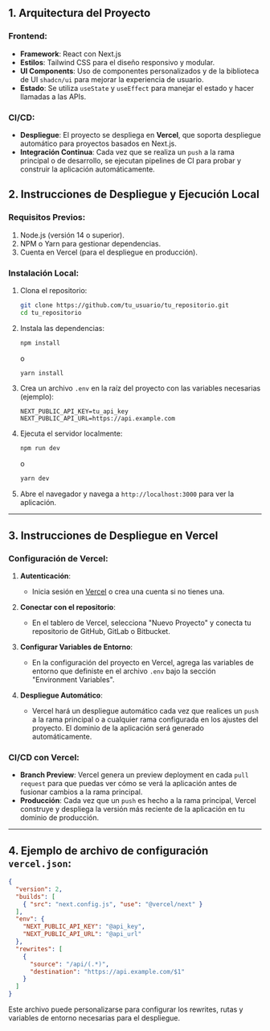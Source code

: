
## **1. Arquitectura del Proyecto**

### **Frontend:**
- **Framework**: React con Next.js
- **Estilos**: Tailwind CSS para el diseño responsivo y modular.
- **UI Components**: Uso de componentes personalizados y de la biblioteca de UI `shadcn/ui` para mejorar la experiencia de usuario.
- **Estado**: Se utiliza `useState` y `useEffect` para manejar el estado y hacer llamadas a las APIs.

### **CI/CD:**
- **Despliegue**: El proyecto se despliega en **Vercel**, que soporta despliegue automático para proyectos basados en Next.js.
- **Integración Continua**: Cada vez que se realiza un `push` a la rama principal o de desarrollo, se ejecutan pipelines de CI para probar y construir la aplicación automáticamente.

## **2. Instrucciones de Despliegue y Ejecución Local**

### **Requisitos Previos:**
1. Node.js (versión 14 o superior).
2. NPM o Yarn para gestionar dependencias.
3. Cuenta en Vercel (para el despliegue en producción).

### **Instalación Local:**
1. Clona el repositorio:

   ```bash
   git clone https://github.com/tu_usuario/tu_repositorio.git
   cd tu_repositorio
   ```

2. Instala las dependencias:

   ```bash
   npm install
   ```

   o

   ```bash
   yarn install
   ```

3. Crea un archivo `.env` en la raíz del proyecto con las variables necesarias (ejemplo):

   ```
   NEXT_PUBLIC_API_KEY=tu_api_key
   NEXT_PUBLIC_API_URL=https://api.example.com
   ```

4. Ejecuta el servidor localmente:

   ```bash
   npm run dev
   ```

   o

   ```bash
   yarn dev
   ```

5. Abre el navegador y navega a `http://localhost:3000` para ver la aplicación.

---

## **3. Instrucciones de Despliegue en Vercel**

### **Configuración de Vercel:**
1. **Autenticación**:
   - Inicia sesión en [Vercel](https://vercel.com/) o crea una cuenta si no tienes una.
   
2. **Conectar con el repositorio**:
   - En el tablero de Vercel, selecciona "Nuevo Proyecto" y conecta tu repositorio de GitHub, GitLab o Bitbucket.

3. **Configurar Variables de Entorno**:
   - En la configuración del proyecto en Vercel, agrega las variables de entorno que definiste en el archivo `.env` bajo la sección "Environment Variables".

4. **Despliegue Automático**:
   - Vercel hará un despliegue automático cada vez que realices un `push` a la rama principal o a cualquier rama configurada en los ajustes del proyecto. El dominio de la aplicación será generado automáticamente.

### **CI/CD con Vercel**:
- **Branch Preview**: Vercel genera un preview deployment en cada `pull request` para que puedas ver cómo se verá la aplicación antes de fusionar cambios a la rama principal.
- **Producción**: Cada vez que un `push` es hecho a la rama principal, Vercel construye y despliega la versión más reciente de la aplicación en tu dominio de producción.

---

## **4. Ejemplo de archivo de configuración `vercel.json`:**

```json
{
  "version": 2,
  "builds": [
    { "src": "next.config.js", "use": "@vercel/next" }
  ],
  "env": {
    "NEXT_PUBLIC_API_KEY": "@api_key",
    "NEXT_PUBLIC_API_URL": "@api_url"
  },
  "rewrites": [
    {
      "source": "/api/(.*)",
      "destination": "https://api.example.com/$1"
    }
  ]
}
```

Este archivo puede personalizarse para configurar los rewrites, rutas y variables de entorno necesarias para el despliegue.